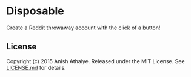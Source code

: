 Disposable
==========

Create a Reddit throwaway account with the click of a button!

License
-------

Copyright (c) 2015 Anish Athalye. Released under the MIT License. See
[LICENSE.md][license] for details.

[license]: LICENSE.md

